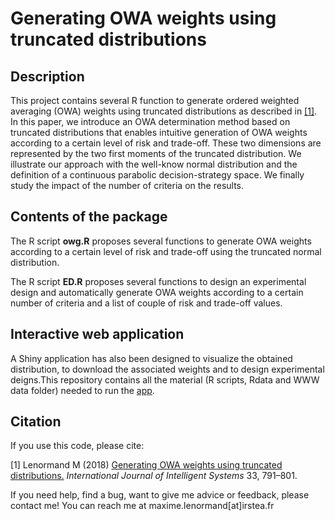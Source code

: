 Generating OWA weights using truncated distributions
========================================================================

## Description

This project contains several R function to generate ordered weighted averaging (OWA) weights using truncated distributions as described in [[1]](https://onlinelibrary.wiley.com/doi/full/10.1002/int.21963). In this paper, we introduce an OWA determination method based on truncated distributions that enables intuitive generation of OWA weights according to a certain level of risk and trade-off. These two dimensions are represented by the two first moments of the truncated distribution. We illustrate our approach with the well-know normal distribution and the definition of a continuous parabolic decision-strategy space. We finally study the impact of the number of criteria on the results.

## Contents of the package

The R script **owg.R** proposes several functions to generate OWA weights according to a certain level of risk and trade-off using the truncated normal distribution.

The R script  **ED.R** proposes several functions to design an experimental design and automatically generate OWA weights according to a certain number of criteria and a list of couple of risk and trade-off values.


## Interactive web application

A Shiny application has also been designed to visualize the obtained distribution, to download the associated weights and to design experimental deigns.This repository contains all the material (R scripts, Rdata and WWW data folder) needed to run the [app](https://maximelenormand.shinyapps.io/OWA_weights_generator/). 

## Citation

If you use this code, please cite:

[1] Lenormand M (2018) [Generating OWA weights using truncated distributions.](https://onlinelibrary.wiley.com/doi/full/10.1002/int.21963) *International Journal of Intelligent Systems* 33, 791–801.

If you need help, find a bug, want to give me advice or feedback, please contact me!
You can reach me at maxime.lenormand[at]irstea.fr

